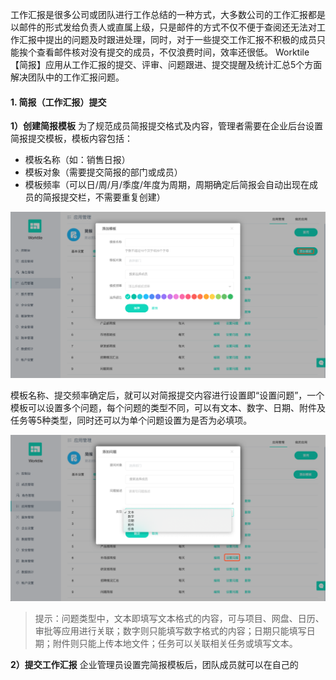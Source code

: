 工作汇报是很多公司或团队进行工作总结的一种方式，大多数公司的工作汇报都是以邮件的形式发给负责人或直属上级，只是邮件的方式不仅不便于查阅还无法对工作汇报中提出的问题及时跟进处理，同时，对于一些提交工作汇报不积极的成员只能挨个查看邮件核对没有提交的成员，不仅浪费时间，效率还很低。
Worktile【简报】应用从工作汇报的提交、评审、问题跟进、提交提醒及统计汇总5个方面解决团队中的工作汇报问题。

#### 1. 简报（工作汇报）提交

**1）创建简报模板**
为了规范成员简报提交格式及内容，管理者需要在企业后台设置简报提交模板，模板内容包括：
* 模板名称（如：销售日报）
* 模板对象（需要提交简报的部门或成员）
* 模板频率（可以日/周/月/季度/年度为周期，周期确定后简报会自动出现在成员的简报提交栏，不需要重复创建）

![](/assets/简报-简报模板.png)

模板名称、提交频率确定后，就可以对简报提交内容进行设置即“设置问题”，一个模板可以设置多个问题，每个问题的类型不同，可以有文本、数字、日期、附件及任务等5种类型，同时还可以为单个问题设置为是否为必填项。

![](/assets/简报-问题设置.png)

> 提示：问题类型中，文本即填写文本格式的内容，可与项目、网盘、日历、审批等应用进行关联；数字则只能填写数字格式的内容；日期只能填写日期；附件则只能上传本地文件；任务可以关联相关任务或填写文本。

**2）提交工作汇报**
企业管理员设置完简报模板后，团队成员就可以在自己的